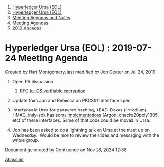 1. [Hyperledger Ursa (EOL)](index.html)
2. [Hyperledger Ursa (EOL)](19595269.html)
3. [Meeting Agendas and Notes](Meeting-Agendas-and-Notes_19603313.html)
4. [Meeting Agendas](Meeting-Agendas_19603319.html)
5. [2019 Agendas](2019-Agendas_19611656.html)

# Hyperledger Ursa (EOL) : 2019-07-24 Meeting Agenda

Created by Hart Montgomery, last modified by Jon Geater on Jul 24, 2019

1. Open PR discussion
   
   1. [RFC for CS verifiable encryption](https://github.com/hyperledger/ursa-rfcs/pull/9)
2. Update from Jon and Rebecca on PKCS#11 interface spec.
3. Interfaces in Ursa for password hashing, AEAD, Boxes (libsodium), HMAC. indy-sdk has some [implementations](https://github.com/hyperledger/indy-sdk/tree/master/libindy/src/utils/crypto) (Argon, chacha20poly1305, etc) of these interfaces. Some of that code could be moved in Ursa.
4. Jon has been asked to do a lightning talk on Ursa at the meet up on Wednesday.  Would be nice to review the slides and messaging with the whole group.

Document generated by Confluence on Nov 26, 2024 12:38

[Atlassian](http://www.atlassian.com/)
